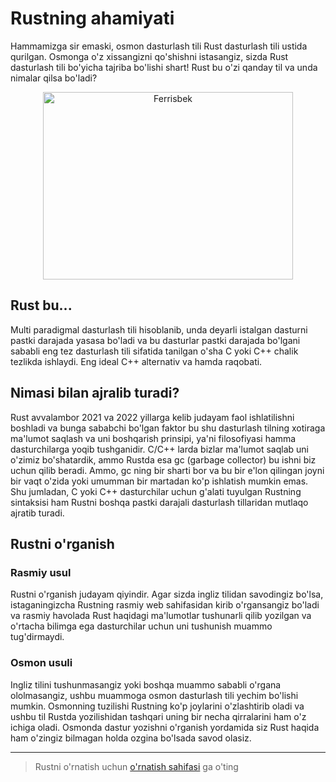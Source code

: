 # Rustning ahamiyati

Hammamizga sir emaski, osmon dasturlash tili Rust dasturlash tili ustida
qurilgan. Osmonga o'z xissangizni qo'shishni istasangiz, sizda Rust dasturlash
tili bo'yicha tajriba bo'lishi shart! Rust bu o'zi qanday til va unda nimalar
qilsa bo'ladi?

<p align="center"><img height="300" width="400" align="center" src="/ferrisbek.png" title="Ferrisbek"></p>

## Rust bu...

Multi paradigmal dasturlash tili hisoblanib, unda deyarli istalgan dasturni
pastki darajada yasasa bo'ladi va bu dasturlar pastki darajada bo'lgani sababli
eng tez dasturlash tili sifatida tanilgan o'sha C yoki C++ chalik tezlikda
ishlaydi. Eng ideal C++ alternativ va hamda raqobati.

## Nimasi bilan ajralib turadi?

Rust avvalambor 2021 va 2022 yillarga kelib judayam faol ishlatilishni boshladi
va bunga sababchi bo'lgan faktor bu shu dasturlash tilning xotiraga ma'lumot
saqlash va uni boshqarish prinsipi, ya'ni filosofiyasi hamma dasturchilarga
yoqib tushganidir. C/C++ larda bizlar ma'lumot saqlab uni o'zimiz bo'shatardik,
ammo Rustda esa gc (garbage collector) bu ishni biz uchun qilib beradi. Ammo, gc
ning bir sharti bor va bu bir e'lon qilingan joyni bir vaqt o'zida yoki umumman
bir martadan ko'p ishlatish mumkin emas. Shu jumladan, C yoki C++ dasturchilar
uchun g'alati tuyulgan Rustning sintaksisi ham Rustni boshqa pastki darajali
dasturlash tillaridan mutlaqo ajratib turadi.

## Rustni o'rganish

### Rasmiy usul

Rustni o'rganish judayam qiyindir. Agar sizda ingliz tilidan savodingiz bo'lsa,
istaganingizcha Rustning rasmiy web sahifasidan kirib o'rgansangiz bo'ladi va
rasmiy havolada Rust haqidagi ma'lumotlar tushunarli qilib yozilgan va o'rtacha
bilimga ega dasturchilar uchun uni tushunish muammo tug'dirmaydi.

### Osmon usuli

Ingliz tilini tushunmasangiz yoki boshqa muammo sababli o'rgana ololmasangiz,
ushbu muammoga osmon dasturlash tili yechim bo'lishi mumkin. Osmonning tuzilishi
Rustning ko'p joylarini o'zlashtirib oladi va ushbu til Rustda yozilishidan
tashqari uning bir necha qirralarini ham o'z ichiga oladi. Osmonda dastur
yozishni o'rganish yordamida siz Rust haqida ham o'zingiz bilmagan holda ozgina
bo'lsada savod olasiz.

<hr>

> Rustni o'rnatish uchun [o'rnatish sahifasi](/devs/rust/install.md) ga o'ting
